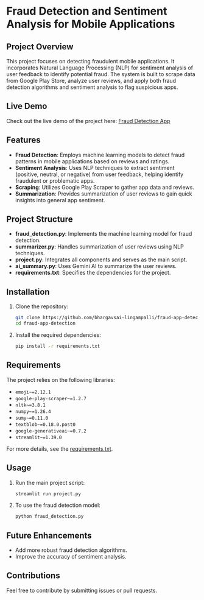 
# Fraud Detection and Sentiment Analysis for Mobile Applications

## Project Overview

This project focuses on detecting fraudulent mobile applications. It incorporates Natural Language Processing (NLP) for sentiment analysis of user feedback to identify potential fraud. The system is built to scrape data from Google Play Store, analyze user reviews, and apply both fraud detection algorithms and sentiment analysis to flag suspicious apps.

## Live Demo

Check out the live demo of the project here: [Fraud Detection App](https://project-mini.streamlit.app/)


## Features
- **Fraud Detection**: Employs machine learning models to detect fraud patterns in mobile applications based on reviews and ratings.
- **Sentiment Analysis**: Uses NLP techniques to extract sentiment (positive, neutral, or negative) from user feedback, helping identify fraudulent or problematic apps.
- **Scraping**: Utilizes Google Play Scraper to gather app data and reviews.
- **Summarization**: Provides summarization of user reviews to gain quick insights into general app sentiment.

## Project Structure

- **fraud_detection.py**: Implements the machine learning model for fraud detection.
- **summarizer.py**: Handles summarization of user reviews using NLP techniques.
- **project.py**: Integrates all components and serves as the main script.
- **ai_summary.py**: Uses Gemini AI to summarize the user reviews.
- **requirements.txt**: Specifies the dependencies for the project.

## Installation

1. Clone the repository:
   ```bash
   git clone https://github.com/bhargavsai-lingampalli/fraud-app-detection
   cd fraud-app-detection
   ```

2. Install the required dependencies:
   ```bash
   pip install -r requirements.txt
   ```

## Requirements

The project relies on the following libraries:
- `emoji~=2.12.1`
- `google-play-scraper~=1.2.7`
- `nltk~=3.8.1`
- `numpy~=1.26.4`
- `sumy~=0.11.0`
- `textblob~=0.18.0.post0`
- `google-generativeai~=0.7.2`
- `streamlit~=1.39.0`

For more details, see the [requirements.txt](requirements.txt).

## Usage

1. Run the main project script:
   ```bash
   streamlit run project.py
   ```

2. To use the fraud detection model:
   ```bash
   python fraud_detection.py
   ```

## Future Enhancements

- Add more robust fraud detection algorithms.
- Improve the accuracy of sentiment analysis.

## Contributions

Feel free to contribute by submitting issues or pull requests.
